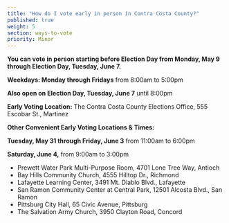 ```yaml
---
title: "How do I vote early in person in Contra Costa County?"
published: true
weight: 5
section: ways-to-vote
priority: Minor
---
```


**You can vote in person starting before Election Day from Monday, May 9 through Election Day, Tuesday, June 7.**  

**Weekdays: Monday through Fridays** from 8:00am to 5:00pm  

**Also open on Election Day, Tuesday, June 7** until 8:00pm  

**Early Voting Location:** The Contra Costa County Elections Office, 555 Escobar St., Martinez  

**Other Convenient Early Voting Locations & Times:**  

**Tuesday, May 31 through Friday, June 3** from 11:00am to 6:00pm  

**Saturday, June 4,** from 9:00am to 3:00pm  
- Prewett Water Park Multi-Purpose Room, 4701 Lone Tree Way, Antioch  
- Bay Hills Community Church, 4555 Hilltop Dr., Richmond  
- Lafayette Learning Center, 3491 Mt. Diablo Blvd., Lafayette  
- San Ramon Community Center at Central Park, 12501 Alcosta Blvd., San Ramon  
- Pittsburg City Hall, 65 Civic Avenue, Pittsburg  
- The Salvation Army Church, 3950 Clayton Road, Concord  
